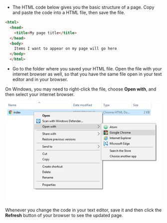 + The HTML code below gives you the basic structure of a page. Copy and paste the code into a HTML file, then save the file.

```html
<html>
  <head>
    <title>My page title</title>
  </head>
  <body>
    Items I want to appear on my page will go here
  </body>
  </html>
```
+ Go to the folder where you saved your HTML file. Open the file with your internet browser as well, so that you have the same file open in your text editor and in your browser.

On Windows, you may need to right-click the file, choose **Open with**, and then select your internet browser.

![Open with on Windows](images/open_with.png)

Whenever you change the code in your text editor, save it and then click the **Refresh** button of your browser to see the updated page.

